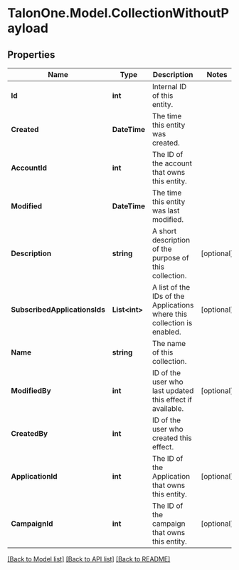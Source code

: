 # TalonOne.Model.CollectionWithoutPayload
## Properties

Name | Type | Description | Notes
------------ | ------------- | ------------- | -------------
**Id** | **int** | Internal ID of this entity. | 
**Created** | **DateTime** | The time this entity was created. | 
**AccountId** | **int** | The ID of the account that owns this entity. | 
**Modified** | **DateTime** | The time this entity was last modified. | 
**Description** | **string** | A short description of the purpose of this collection. | [optional] 
**SubscribedApplicationsIds** | **List&lt;int&gt;** | A list of the IDs of the Applications where this collection is enabled. | [optional] 
**Name** | **string** | The name of this collection. | 
**ModifiedBy** | **int** | ID of the user who last updated this effect if available. | [optional] 
**CreatedBy** | **int** | ID of the user who created this effect. | 
**ApplicationId** | **int** | The ID of the Application that owns this entity. | [optional] 
**CampaignId** | **int** | The ID of the campaign that owns this entity. | [optional] 

[[Back to Model list]](../README.md#documentation-for-models) [[Back to API list]](../README.md#documentation-for-api-endpoints) [[Back to README]](../README.md)

